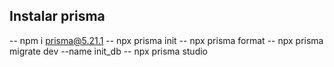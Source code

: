 ## Instalar prisma

-- npm i prisma@5.21.1
-- npx prisma init
-- npx prisma format
-- npx prisma migrate dev --name init_db
-- npx prisma studio
